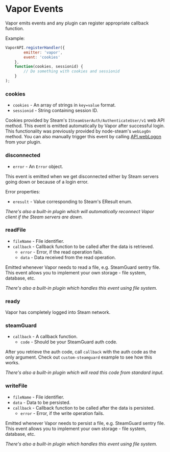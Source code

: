 # Vapor Events

Vapor emits events and any plugin can register appropriate callback function.

Example:

```js
VaporAPI.registerHandler({
        emitter: 'vapor',
        event: 'cookies'
    },
    function(cookies, sessionid) {
        // Do something with cookies and sessionid
    }
);
```

### cookies
* `cookies` - An array of strings in `key=value` format.
* `sessionid` - String containing session ID.

Cookies provided by Steam's `ISteamUserAuth/AuthenticateUser/v1` web API method. This event is emitted automatically by Vapor after successful login. This functionality was previously provided by node-steam's `webLogOn` method. You can also manually trigger this event by calling [API.webLogon](API.md#API+webLogOn) from your plugin.

### disconnected
* `error` - An `Error` object.

This event is emitted when we get disconnected either by Steam servers going down or because of a login error.

Error properties:
* `eresult` - Value corresponding to Steam's EResult enum.

*There's also a built-in plugin which will automatically reconnect Vapor client if the Steam servers are down.*

### readFile
* `fileName` - File identifier.
* `callback` - Callback function to be called after the data is retrieved.
  * `error` - Error, if the read operation fails.
  * `data` - Data received from the read operation.

Emitted whenever Vapor needs to read a file, e.g. SteamGuard sentry file.
This event allows you to implement your own storage - file system, database, etc.

*There's also a built-in plugin which handles this event using file system.*

### ready

Vapor has completely logged into Steam network.

### steamGuard
* `callback` - A callback function.
  * `code` - Should be your SteamGuard auth code.

After you retrieve the auth code, call `callback` with the auth code as the only argument. Check out `custom-steamguard` example to see how this works.

*There's also a built-in plugin which will read this code from standard input.*

### writeFile
* `fileName` - File identifier.
* `data` - Data to be persisted.
* `callback` - Callback function to be called after the data is persisted.
  * `error` - Error, if the write operation fails.

Emitted whenever Vapor needs to persist a file, e.g. SteamGuard sentry file.
This event allows you to implement your own storage - file system, database, etc.

*There's also a built-in plugin which handles this event using file system.*
